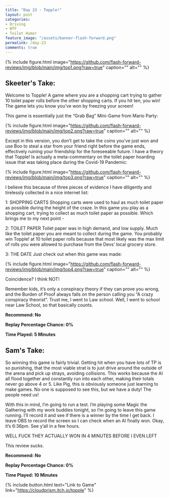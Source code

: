 ```yaml
---
title: "Day 23 - Topple!"
layout: post
categories:
- Driving
- WTF
- Toilet Humor
feature_image: "/assets/banner-flash-forward.png"
permalink: /day-23
comments: true
---
```


{% include figure.html image="https://github.com/flash-forward-reviews/img/blob/main/img/top1.png?raw=true" caption="" alt="" %}

## Skeeter's Take:

Welcome to Topple! A game where you are a shopping cart trying to gather 10 toilet paper rolls before the other shopping carts. If you hit ten, you win! The game lets you know you’ve won by freezing your screen!

This game is essentially just the “Grab Bag” Mini-Game from Mario Party:

{% include figure.html image="https://github.com/flash-forward-reviews/img/blob/main/img/top2.png?raw=true" caption="" alt="" %}

Except in this version, you don’t get to take the coins you’ve just won and use Boo to steal a star from your friend right before the game ends, effectively ruining your friendship for the foreseeable future. 
I have a theory that Topple! Is actually a meta-commentary on the toilet paper hoarding issue that was taking place during the Covid-19 Pandemic:

{% include figure.html image="https://github.com/flash-forward-reviews/img/blob/main/img/top3.png?raw=true" caption="" alt="" %}

I believe this because of three pieces of evidence I have diligently and tirelessly collected in a nice internet list: 

1: SHOPPING CARTS
Shopping carts were used to haul as much toilet paper as possible during the height of the craze. In this game you play as a shopping cart, trying to collect as much toilet paper as possible. Which brings me to my next point - 

2: TOILET PAPER
Toilet paper was in high demand, and low supply. Much like the toilet paper you are meant to collect during the game. You probably win Topple! at 10 toilet paper rolls because that most likely was the max limit of rolls you were allowed to purchase from the Devs’ local grocery store. 

3: THE DATE
Just check out when this game was made: 

{% include figure.html image="https://github.com/flash-forward-reviews/img/blob/main/img/top4.png?raw=true" caption="" alt="" %}

Coincidence? I think NOT! 

Remember kids, it’s only a conspiracy theory if they can prove you wrong, and the Burden of Proof always falls on the person calling you “A crazy conspiracy theorist”. 
Trust me, I went to Law school. 
Well, I went to school near Law School, so that basically counts. 

**Recommend: No**

**Replay Percentage Chance: 0%**

**Time Played: 5 Minutes**

## Sam's Take:

So winning this game is fairly trivial. Getting hit when you have lots of TP is so punishing, that the most viable strat is to just drive around the outside of the arena and pick up strays, avoiding collisions. This works because the AI all flood together and constantly run into each other, making their totals never go above 4 or 5. Like Pig, this is obviously someone just learning to make games. No one is supposed to see this, but we have a duty! The people need us!

With this in mind, I’m going to run a test. I’m playing some Magic the Gathering with my work buddies tonight, so I’m going to leave this game running. I’ll record it and see if there is a winner by the time I get back. I leave OBS to record the screen so I can check when an AI finally won. Okay, it’s 6:36pm. See y’all in a few hours.

WELL FUCK THEY ACTUALLY WON IN 4 MINUTES BEFORE I EVEN LEFT

This review sucks.

**Recommend: No**

**Replay Percentage Chance: 0%**

**Time Played: 10 Minutes**

{% include button.html text="Link to Game" link="https://cloudprism.itch.io/topple" %}